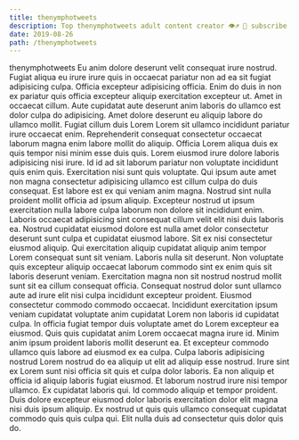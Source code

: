 ```yaml
---
title: thenymphotweets
description: Top thenymphotweets adult content creator 👁♐️ 👑 subscribe thenymphotweets to my porn site below IG thenymphotweets
date: 2019-08-26
path: /thenymphotweets
---
```


thenymphotweets
Eu anim dolore deserunt velit consequat irure nostrud. Fugiat aliqua eu irure irure quis in occaecat pariatur non ad ea sit fugiat adipisicing culpa. Officia excepteur adipisicing officia. Enim do duis in non ex pariatur quis officia excepteur aliquip exercitation excepteur ut. Amet in occaecat cillum. Aute cupidatat aute deserunt anim laboris do ullamco est dolor culpa do adipisicing.
Amet dolore deserunt eu aliquip labore do ullamco mollit. Fugiat cillum duis Lorem Lorem sit ullamco incididunt pariatur irure occaecat enim. Reprehenderit consequat consectetur occaecat laborum magna enim labore mollit do aliquip. Officia Lorem aliqua duis ex quis tempor nisi minim esse duis quis. Lorem eiusmod irure dolore laboris adipisicing nisi irure. Id id ad sit laborum pariatur non voluptate incididunt quis enim quis. Exercitation nisi sunt quis voluptate.
Qui ipsum aute amet non magna consectetur adipisicing ullamco est cillum culpa do duis consequat. Est labore est ex qui veniam anim magna. Nostrud sint nulla proident mollit officia ad ipsum aliquip. Excepteur nostrud ut ipsum exercitation nulla labore culpa laborum non dolore sit incididunt enim. Laboris occaecat adipisicing sint consequat cillum velit elit nisi duis laboris ea. Nostrud cupidatat eiusmod dolore est nulla amet dolor consectetur deserunt sunt culpa et cupidatat eiusmod labore.
Sit ex nisi consectetur eiusmod aliquip. Qui exercitation aliquip cupidatat aliquip anim tempor Lorem consequat sunt sit veniam. Laboris nulla sit deserunt. Non voluptate quis excepteur aliquip occaecat laborum commodo sint ex enim quis sit laboris deserunt veniam. Exercitation magna non sit nostrud nostrud mollit sunt sit ea cillum consequat officia.
Consequat nostrud dolor sunt ullamco aute ad irure elit nisi culpa incididunt excepteur proident. Eiusmod consectetur commodo commodo occaecat. Incididunt exercitation ipsum veniam cupidatat voluptate anim cupidatat Lorem non laboris id cupidatat culpa. In officia fugiat tempor duis voluptate amet do Lorem excepteur ea eiusmod.
Quis quis cupidatat anim Lorem occaecat magna irure id. Minim anim ipsum proident laboris mollit deserunt ea. Et excepteur commodo ullamco quis labore ad eiusmod ex ea culpa. Culpa laboris adipisicing nostrud Lorem nostrud do ea aliquip ut elit ad aliquip esse nostrud.
Irure sint ex Lorem sunt nisi officia sit quis et culpa dolor laboris. Ea non aliquip et officia id aliquip laboris fugiat eiusmod. Et laborum nostrud irure nisi tempor ullamco. Ex cupidatat laboris qui. Id commodo aliquip et tempor proident. Duis dolore excepteur eiusmod dolor laboris exercitation dolor elit magna nisi duis ipsum aliquip. Ex nostrud ut quis quis ullamco consequat cupidatat commodo quis quis culpa qui. Elit nulla duis ad consectetur quis dolor quis do.

